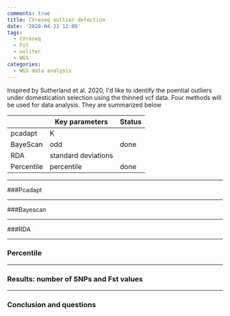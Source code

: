 ```yaml
---
comments: true
title: CVreseq outlier detection
date: '2020-04-21 12:00'
tags:
  - CVreseq
  - Fst
  - ouliter
  - WGS
categories:
  - WGS data analysis
---
```


Inspired by Sutherland et al. 2020, I'd like to identify the poential outliers under domestication selection using the thinned vcf data. Four methods will be used for data analysis. They are summarized below

| 			 |Key parameters |   Status     |  
| -----------|----------|--------------|
|   pcadapt  | K        |              |
|   BayeScan | odd      |     done     |
|    RDA     | standard deviations|              |
| Percentile | percentile|     done     |
 

---
###Pcadapt

---
###Bayescan

---
###RDA

---
### Percentile

---
### Results: number of SNPs and Fst values



---
### Conclusion and questions


